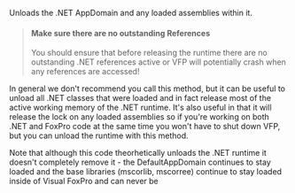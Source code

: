 ﻿Unloads the .NET AppDomain and any loaded assemblies within it.> #### Make sure there are no outstanding References> You should ensure that before releasing the runtime there are no outstanding .NET references active or VFP will potentially crash when any references are accessed! </div>In general we don't recommend you call this method, but it can be useful to unload all .NET classes that were loaded and in fact release most of the active working memory of the .NET runtime. It's also useful in that it will release the lock on any loaded assemblies so if you're working on both .NET and FoxPro code at the same time you won't have to shut down VFP, but you can unload the runtime with this method.Note that although this code theorhetically unloads the .NET runtime it doesn't completely remove it - the DefaultAppDomain continues to stay loaded and the base libraries (mscorlib, mscorree) continue to stay loaded inside of Visual FoxPro and can never be